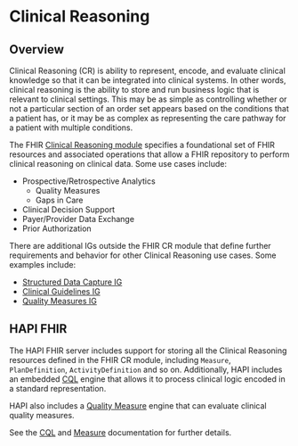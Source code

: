# Clinical Reasoning

## Overview

Clinical Reasoning (CR) is ability to represent, encode, and evaluate clinical knowledge so that it can be integrated into clinical systems. In other words, clinical reasoning is the ability to store and run business logic that is relevant to clinical settings. This may be as simple as controlling whether or not a particular section of an order set appears based on the conditions that a patient has, or it may be as complex as representing the care pathway for a patient with multiple conditions.

The FHIR [Clinical Reasoning module](http://www.hl7.org/fhir/clinicalreasoning-module.html) specifies a foundational set of FHIR resources and associated operations that allow a FHIR repository to perform clinical reasoning on clinical data. Some use cases include:

* Prospective/Retrospective Analytics
  * Quality Measures
  * Gaps in Care
* Clinical Decision Support
* Payer/Provider Data Exchange
* Prior Authorization

There are additional IGs outside the FHIR CR module that define further requirements and behavior for other Clinical Reasoning use cases. Some examples include:

* [Structured Data Capture IG](https://build.fhir.org/ig/HL7/sdc/)
* [Clinical Guidelines IG](https://hl7.org/fhir/uv/cpg/)
* [Quality Measures IG](http://hl7.org/fhir/us/cqfmeasures/)

## HAPI FHIR

The HAPI FHIR server includes support for storing all the Clinical Reasoning resources defined in the FHIR CR module, including `Measure`, `PlanDefinition`, `ActivityDefinition` and so on. Additionally, HAPI includes an embedded [CQL](/hapi-fhir/docs/clinical_reasoning/cql.html) engine that allows it to process clinical logic encoded in a standard representation.

HAPI also includes a [Quality Measure](/hapi-fhir/docs/clinical_reasoning/measure.html) engine that can evaluate clinical quality measures.

See the [CQL](/hapi-fhir/docs/clinical_reasoning/cql.html) and [Measure](/hapi-fhir/docs/clinical_reasoning/measure.html) documentation for further details.

